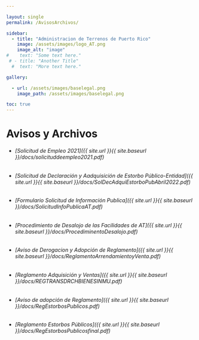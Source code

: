 ```yaml
---

layout: single
permalink: /AvisosArchivos/

sidebar:
  - title: "Administracion de Terrenos de Puerto Rico"
    image: /assets/images/logo_AT.png
    image_alt: "image"
#    text: "Some text here."
 # - title: "Another Title"
  #  text: "More text here."

gallery:

  - url: /assets/images/baselegal.png
    image_path: /assets/images/baselegal.png

toc: true
---
```


# Avisos y Archivos

* ###### [Solicitud de Empleo 2021]({{ site.url }}{{ site.baseurl }}/docs/solicituddeempleo2021.pdf)
* ###### [Solicitud de Declaración y Aadquisición de Estorbo Público-Entidad]({{ site.url }}{{ site.baseurl }}/docs/SolDecAdquiEstorboPubAbril2022.pdf)
* ###### [Formulario Solicitud de Información Publica]({{ site.url }}{{ site.baseurl }}/docs/SolicitudInfoPublicaAT.pdf)
* ###### [Procedimiento de Desalojo de las Facilidades de AT]({{ site.url }}{{ site.baseurl }}/docs/ProcediminentoDesalojo.pdf)
* ###### [Aviso de Derogacion y Adopción de Reglamento]({{ site.url }}{{ site.baseurl }}/docs/ReglamentoArrendamientoyVenta.pdf)
* ###### [Reglamento Adquisición y Ventas]({{ site.url }}{{ site.baseurl }}/docs/REGTRANSDRCHBIENESINMU.pdf)
* ###### [Aviso de adopción de Reglamento]({{ site.url }}{{ site.baseurl }}/docs/RegEstorbosPublicos.pdf)
* ###### [Reglamento Estorbos Públicos]({{ site.url }}{{ site.baseurl }}/docs/RegEstorbosPublicosfinal.pdf)

